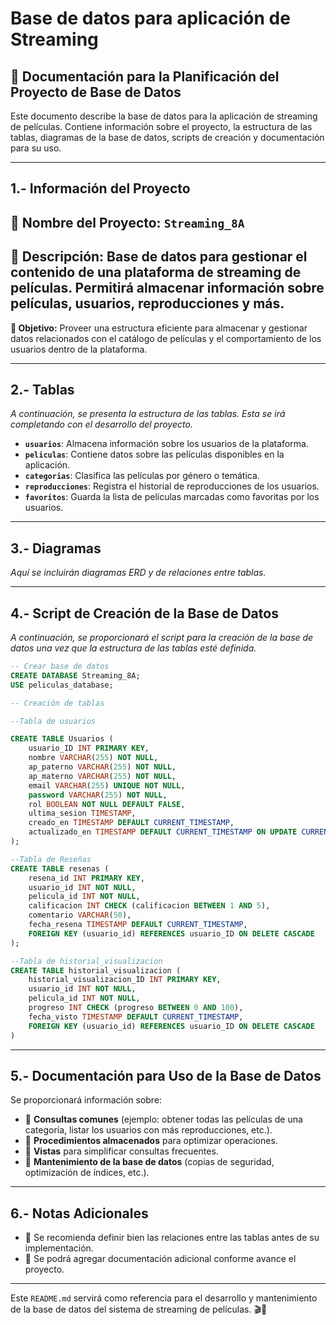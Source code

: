 # Base de datos para aplicación de Streaming

## 📌 Documentación para la Planificación del Proyecto de Base de Datos

Este documento describe la base de datos para la aplicación de streaming de películas. Contiene información sobre el proyecto, la estructura de las tablas, diagramas de la base de datos, scripts de creación y documentación para su uso.

---

## 1.- Información del Proyecto

**📌 Nombre del Proyecto:** `Streaming_8A`  
--
**📖 Descripción:** Base de datos para gestionar el contenido de una plataforma de streaming de películas. Permitirá almacenar información sobre películas, usuarios, reproducciones y más.  
--
**🎯 Objetivo:** Proveer una estructura eficiente para almacenar y gestionar datos relacionados con el catálogo de películas y el comportamiento de los usuarios dentro de la plataforma.

---

## 2.- Tablas

_A continuación, se presenta la estructura de las tablas. Esta se irá completando con el desarrollo del proyecto._

- **`usuarios`**: Almacena información sobre los usuarios de la plataforma.
- **`peliculas`**: Contiene datos sobre las películas disponibles en la aplicación.
- **`categorias`**: Clasifica las películas por género o temática.
- **`reproducciones`**: Registra el historial de reproducciones de los usuarios.
- **`favoritos`**: Guarda la lista de películas marcadas como favoritas por los usuarios.

---

## 3.- Diagramas

_Aquí se incluirán diagramas ERD y de relaciones entre tablas._

---

## 4.- Script de Creación de la Base de Datos

_A continuación, se proporcionará el script para la creación de la base de datos una vez que la estructura de las tablas esté definida._

```sql
-- Crear base de datos
CREATE DATABASE Streaming_8A;
USE peliculas_database;

-- Creación de tablas

--Tabla de usuarios

CREATE TABLE Usuarios (
    usuario_ID INT PRIMARY KEY,
    nombre VARCHAR(255) NOT NULL,
    ap_paterno VARCHAR(255) NOT NULL,
    ap_materno VARCHAR(255) NOT NULL,
    email VARCHAR(255) UNIQUE NOT NULL,
    password VARCHAR(255) NOT NULL,
    rol BOOLEAN NOT NULL DEFAULT FALSE,
    ultima_sesion TIMESTAMP,
    creado_en TIMESTAMP DEFAULT CURRENT_TIMESTAMP,
    actualizado_en TIMESTAMP DEFAULT CURRENT_TIMESTAMP ON UPDATE CURRENT_TIMESTAMP
);

--Tabla de Reseñas
CREATE TABLE resenas (
    resena_id INT PRIMARY KEY,
    usuario_id INT NOT NULL,
    pelicula_id INT NOT NULL,
    calificacion INT CHECK (calificacion BETWEEN 1 AND 5),
    comentario VARCHAR(50),
    fecha_resena TIMESTAMP DEFAULT CURRENT_TIMESTAMP,
    FOREIGN KEY (usuario_id) REFERENCES usuario_ID ON DELETE CASCADE
);

--Tabla de historial_visualizacion
CREATE TABLE historial_visualizacion (
    historial_visualizacion_ID INT PRIMARY KEY,
    usuario_id INT NOT NULL,
    pelicula_id INT NOT NULL,
    progreso INT CHECK (progreso BETWEEN 0 AND 100),
    fecha_visto TIMESTAMP DEFAULT CURRENT_TIMESTAMP,
    FOREIGN KEY (usuario_id) REFERENCES usuario_ID ON DELETE CASCADE
)

```

---

## 5.- Documentación para Uso de la Base de Datos

Se proporcionará información sobre:

- 📌 **Consultas comunes** (ejemplo: obtener todas las películas de una categoría, listar los usuarios con más reproducciones, etc.).
- 📌 **Procedimientos almacenados** para optimizar operaciones.
- 📌 **Vistas** para simplificar consultas frecuentes.
- 📌 **Mantenimiento de la base de datos** (copias de seguridad, optimización de índices, etc.).

---

## 6.- Notas Adicionales

- 🔹 Se recomienda definir bien las relaciones entre las tablas antes de su implementación.
- 🔹 Se podrá agregar documentación adicional conforme avance el proyecto.

---

Este `README.md` servirá como referencia para el desarrollo y mantenimiento de la base de datos del sistema de streaming de películas. 🎬📀


